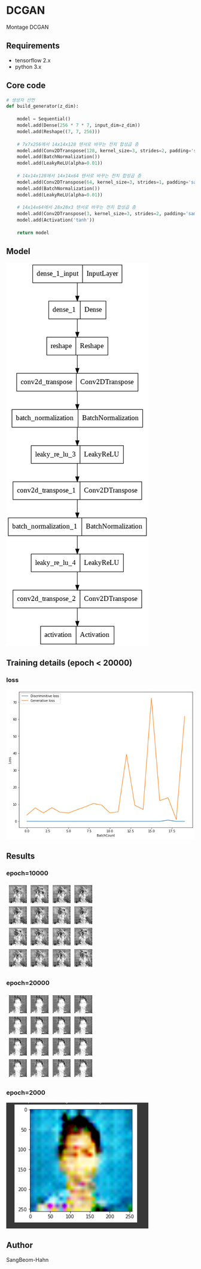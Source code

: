 # DCGAN
Montage DCGAN

## Requirements
* tensorflow 2.x
* python 3.x

## Core code
```python
# 생성자 선언
def build_generator(z_dim):

    model = Sequential()
    model.add(Dense(256 * 7 * 7, input_dim=z_dim))
    model.add(Reshape((7, 7, 256)))

    # 7x7x256에서 14x14x128 텐서로 바꾸는 전치 합성곱 층
    model.add(Conv2DTranspose(128, kernel_size=3, strides=2, padding='same'))
    model.add(BatchNormalization())
    model.add(LeakyReLU(alpha=0.01))

    # 14x14x128에서 14x14x64 텐서로 바꾸는 전치 합성곱 층
    model.add(Conv2DTranspose(64, kernel_size=3, strides=1, padding='same'))
    model.add(BatchNormalization())
    model.add(LeakyReLU(alpha=0.01))

    # 14x14x64에서 28x28x3 텐서로 바꾸는 전치 합성곱 층
    model.add(Conv2DTranspose(3, kernel_size=3, strides=2, padding='same'))
    model.add(Activation('tanh'))

    return model
```


## Model
![model](./assests/model.png)



## Training details (epoch < 20000)

### loss
![loss_G_100](./assests/loss.png)


## Results
### epoch=10000
![test_acc](./assests/result1.PNG)

### epoch=20000
![test_loss](./assests/result2.PNG)

### epoch=2000
![test_loss](./assests/result.PNG)


## Author
SangBeom-Hahn
